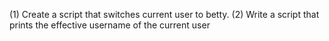 (1) Create a script that switches current user to betty.
(2) Write a script that prints the effective username of the current user
